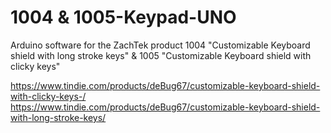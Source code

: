 # 1004 & 1005-Keypad-UNO
Arduino software for the ZachTek product 1004 "Customizable Keyboard shield with long stroke keys" & 1005 "Customizable Keyboard shield with clicky keys" 

https://www.tindie.com/products/deBug67/customizable-keyboard-shield-with-clicky-keys-/
https://www.tindie.com/products/deBug67/customizable-keyboard-shield-with-long-stroke-keys/
